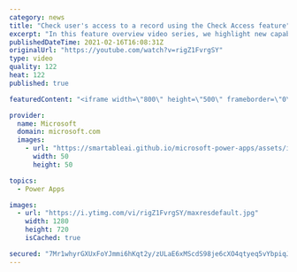 ```yaml
---
category: news
title: "Check user's access to a record using the Check Access feature"
excerpt: "In this feature overview video series, we highlight new capabilities included in the latest update to Microsoft Power Apps.  This featured product update to Power Apps highlights check access, a new record level security feature admins can use to check and assign security roles.  Get the most out of"
publishedDateTime: 2021-02-16T16:08:31Z
originalUrl: "https://youtube.com/watch?v=rigZ1FvrgSY"
type: video
quality: 122
heat: 122
published: true

featuredContent: "<iframe width=\"800\" height=\"500\" frameborder=\"0\" src=\"https://www.youtube.com/embed/rigZ1FvrgSY\" allow=\"accelerometer; autoplay; encrypted-media; gyroscope; picture-in-picture\" allowfullscreen></iframe>"

provider:
  name: Microsoft
  domain: microsoft.com
  images:
    - url: "https://smartableai.github.io/microsoft-power-apps/assets/images/organizations/microsoft.com-50x50.jpg"
      width: 50
      height: 50

topics:
  - Power Apps

images:
  - url: "https://i.ytimg.com/vi/rigZ1FvrgSY/maxresdefault.jpg"
    width: 1280
    height: 720
    isCached: true

secured: "7Mr1whyrGXUxFoYJmmi6hKqt2y/zULaE6xMScdS98je6cXO4qtyeq5vYbpiqJ4efTz2zjT93FFC9OUoYt6mZso5nvbnZPxeSfLSfyngneLX63jKi1AqRUKD4pEL77W6nR81DO2JGLgpcbBNGGnv0QWGhtqXvIDBdNJAekGV7VZy0gDnFtUIWnCNWO2IvcfUTSxi+1JOR5JkFZH5IXOmnYF3a+nNJ3PM9hEuPLtrWb3QeaYDA4iAVqh+c8ra+cUx3Y2+qVRpL0dg9LD1wJE9IDqshxXZQhX+2YCfr1OXco3qR/HvWHoXNvYXf+BjebOFpn3FxuJimD0sWXH2rTOEbMNG2wYFpevMpXxBWBx0ln2AcHHpYV00zQh0xxSYVB4EodJ4bErBMJSm97G/0v4qDfYxbPVo+VUjPXvcNx3S9Nxg=;9YU3bEU0Y/NDj6trVaiY2w=="
---
```


